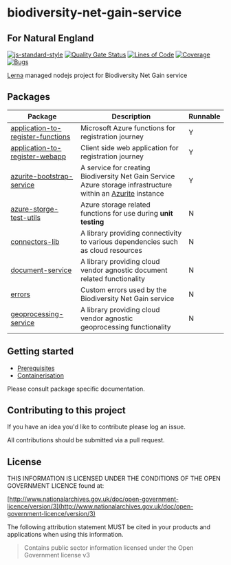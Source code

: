 # biodiversity-net-gain-service

## For Natural England

[![js-standard-style](https://img.shields.io/badge/code%20style-standard-brightgreen.svg)](http://standardjs.com)
[![Quality Gate Status](https://sonarcloud.io/api/project_badges/measure?project=DEFRA_biodiversity-net-gain-service&metric=alert_status)](https://sonarcloud.io/dashboard?id=DEFRA_biodiversity-net-gain-service)
[![Lines of Code](https://sonarcloud.io/api/project_badges/measure?project=DEFRA_biodiversity-net-gain-service&metric=ncloc)](https://sonarcloud.io/dashboard?id=DEFRA_biodiversity-net-gain-service)
[![Coverage](https://sonarcloud.io/api/project_badges/measure?project=DEFRA_biodiversity-net-gain-service&metric=coverage)](https://sonarcloud.io/dashboard?id=DEFRA_biodiversity-net-gain-service)
[![Bugs](https://sonarcloud.io/api/project_badges/measure?project=DEFRA_biodiversity-net-gain-service&metric=bugs)](https://sonarcloud.io/dashboard?id=DEFRA_biodiversity-net-gain-service)

[Lerna](https://lerna.js.org/) managed nodejs project for Biodiversity Net Gain service

## Packages

| Package | Description | Runnable |
| ----------- | ----------- | ----------- |
| [application-to-register-functions](packages/application-to-register-functions) | Microsoft Azure functions for registration journey  | Y |
| [application-to-register-webapp](packages/application-to-register-webapp) | Client side web application for registration journey | Y |
| [azurite-bootstrap-service](packages/azurite-bootstrap-service) | A service for creating Biodiversity Net Gain Service Azure storage infrastructure within an [Azurite](https://hub.docker.com/_/microsoft-azure-storage-azurite) instance | Y |
| [azure-storge-test-utils](packages/azure-storge-test-utils) | Azure storage related functions for use during **unit testing** | N |
| [connectors-lib](packages/connectors-lib) | A library providing connectivity to various dependencies such as cloud resources | N |
| [document-service](packages/connectors-lib) | A library providing cloud vendor agnostic document related functionality | N |
| [errors](packages/errors) | Custom errors used by the Biodiversity Net Gain service | N |
| [geoprocessing-service](packages/geoprocessing-service) | A library providing cloud vendor agnostic geoprocessing functionality | N |

## Getting started

* [Prerequisites](docs/prerequisites.md)
* [Containerisation](docs/containerisation.md)

Please consult package specific documentation.

## Contributing to this project

If you have an idea you'd like to contribute please log an issue.

All contributions should be submitted via a pull request.

## License

THIS INFORMATION IS LICENSED UNDER THE CONDITIONS OF THE OPEN GOVERNMENT LICENCE found at:

[http://www.nationalarchives.gov.uk/doc/open-government-licence/version/3](http://www.nationalarchives.gov.uk/doc/open-government-licence/version/3)

The following attribution statement MUST be cited in your products and applications when using this information.
> Contains public sector information licensed under the Open Government license v3
